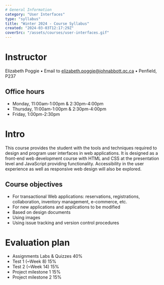 ```yaml
---
# General Information
category: "User Interfaces"
type: "syllabus"
title: "Winter 2024 - Course Syllabus"
created: "2024-03-03T12:17:29Z"
coverSrc: "/assets/courses/user-interfaces.gif"
---
```


# Instructor

Elizabeth Poggie • Email to elizabeth.poggie@johnabbott.qc.ca • Penfield, P237

## Office hours

- Monday, 11:00am-1:00pm & 2:30pm-4:00pm
- Thursday, 11:00am-1:00pm & 2:30pm-4:00pm
- Friday, 1:00pm-2:30pm

# Intro

This course provides the student with the tools and techniques required to design and program user interfaces in web applications. It is designed as a front-end web development course with HTML and CSS at the presentation level and JavaScript providing functionality. Accessibility in the user experience as well as responsive web design will also be explored.

## Course objectives

- For transactional Web applications: reservations, registrations, collaboration, inventory management, e-commerce, etc.
- For new applications and applications to be modified
- Based on design documents
- Using images
- Using issue tracking and version control procedures

# Evaluation plan

- Assignments Labs & Quizzes 40%
- Test 1 (~Week 8) 15%
- Test 2 (~Week 14) 15%
- Project milestone 1 15%
- Project milestone 2 15%
